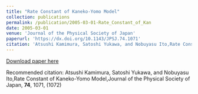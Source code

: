 ```yaml
---
title: "Rate Constant of Kaneko-Yomo Model"
collection: publications
permalink: /publication/2005-03-01-Rate_Constant_of_Kan
date: 2005-03-01
venue: 'Journal of the Physical Society of Japan'
paperurl: 'https://dx.doi.org/10.1143/JPSJ.74.1071'
citation: 'Atsushi Kamimura, Satoshi Yukawa, and Nobuyasu Ito,Rate Constant of Kaneko-Yomo Model,Journal of the Physical Society of Japan, <b>74</b>, 1071, (1072)'
---
```


<a href='https://dx.doi.org/10.1143/JPSJ.74.1071'>Download paper here</a>

Recommended citation: Atsushi Kamimura, Satoshi Yukawa, and Nobuyasu Ito,Rate Constant of Kaneko-Yomo Model,Journal of the Physical Society of Japan, <b>74</b>, 1071, (1072)